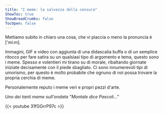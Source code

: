 ```yaml
---
title: "I meme: la salvezza della censura"
ShowToc: true
ShowBreadCrumbs: false
TocOpen: false
---
```


Mettiamo subito in chiaro una cosa, che vi piaccia o meno la pronuncia è ['mi:m].

Immagini, GIF e video con aggiunta di una didascalia buffa o di un semplice ritocco per fare satira su un qualsiasi tipo di argomento e tema, questo sono i meme. Spesso e volentieri mi tirano su di morale, ribaltando giornate iniziate decisamente con il piede sbagliato. Ci sono innumerevoli tipi di umorismo, per questo è molto probabile che ognuno di noi possa trovare la propria cerchia di meme.

Personalemente reputo i meme veri e propri pezzi d'arte.

<i>Uno dei tanti meme sull'ondata "Montale dice Pascoli..."</i>

{{< youtube 31fGGrrP97c >}}